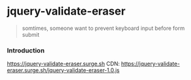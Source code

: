 # jquery-validate-eraser
> somtimes, someone want to prevent keyboard input before form submit

### Introduction
https://jquery-validate-eraser.surge.sh
CDN: https://jquery-validate-eraser.surge.sh/jquery-validate-eraser-1.0.js

